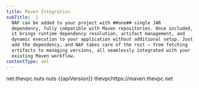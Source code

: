 ```yaml
---
title: Maven Integration
subTitle:  |
  NAF can be added to your project with ##one## single JAR
  dependency, fully compatible with Maven repositories. Once included,
  it brings runtime dependency resolution, artifact management, and
  dynamic execution to your application without additional setup. Just
  add the dependency, and NAF takes care of the rest — from fetching
  artifacts to managing versions, all seamlessly integrated with your
  existing Maven workflow.
contentType: xml
---
```


<dependencies>
    <dependency><groupId>net.thevpc.nuts</groupId>
    <artifactId>nuts</artifactId>
    <version>{{apiVersion}}</version>
</dependency>
</dependencies>
<repositories>
    <repository><id>thevpc</id><url>https://maven.thevpc.net</url></repository>
</repositories>

